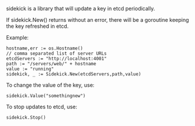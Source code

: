 sidekick is a library that will update a key in etcd periodically.  

If sidekick.New() returns without an error, there will be a goroutine keeping the key refreshed in etcd.  

Example: 
 
    hostname,err := os.Hostname()  
	// comma separated list of server URLs  
    etcdServers := "http://localhost:4001"  
    path := "/servers/web/" + hostname  
    value := "running"  
    sidekick, _ := Sidekick.New(etcdServers,path,value)  


  To change the value of the key, use:  

    sidekick.Value("somethingnew")  
	
  To stop updates to etcd, use:  

    sidekick.Stop()  
